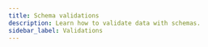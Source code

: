 ```yaml
---
title: Schema validations
description: Learn how to validate data with schemas.
sidebar_label: Validations
---
```

